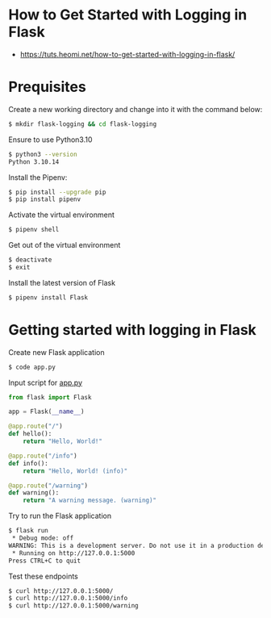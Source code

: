 # How to Get Started with Logging in Flask
* https://tuts.heomi.net/how-to-get-started-with-logging-in-flask/

# Prequisites

Create a new working directory and change into it with the command below:
```sh
$ mkdir flask-logging && cd flask-logging
```

Ensure to use Python3.10
```sh
$ python3 --version
Python 3.10.14
```

Install the Pipenv:
```sh
$ pip install --upgrade pip
$ pip install pipenv
```

Activate the virtual environment
```sh
$ pipenv shell
```

Get out of the virtual environment
```sh
$ deactivate
$ exit
```

Install the latest version of Flask
```sh
$ pipenv install Flask
```

# Getting started with logging in Flask

Create new Flask application
```sh
$ code app.py
```

Input script for [app.py](app.py)
```python
from flask import Flask

app = Flask(__name__)

@app.route("/")
def hello():
    return "Hello, World!"

@app.route("/info")
def info():
    return "Hello, World! (info)"

@app.route("/warning")
def warning():
    return "A warning message. (warning)"
```

Try to run the Flask application
```sh
$ flask run
 * Debug mode: off
WARNING: This is a development server. Do not use it in a production deployment. Use a production WSGI server instead.
 * Running on http://127.0.0.1:5000
Press CTRL+C to quit
```

Test these endpoints
```sh
$ curl http://127.0.0.1:5000/
$ curl http://127.0.0.1:5000/info
$ curl http://127.0.0.1:5000/warning
```